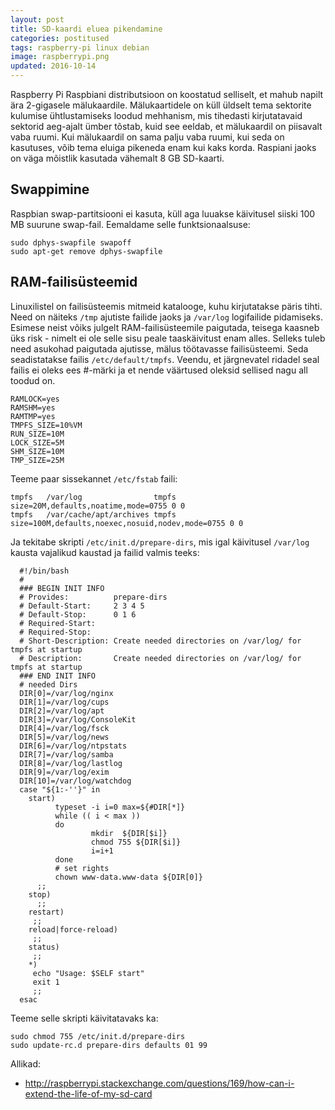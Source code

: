 ```yaml
---
layout: post
title: SD-kaardi eluea pikendamine
categories: postitused
tags: raspberry-pi linux debian
image: raspberrypi.png
updated: 2016-10-14
---
```

Raspberry Pi Raspbiani distributsioon on koostatud selliselt, et mahub napilt ära 2-gigasele mälukaardile. Mälukaartidele on küll üldselt tema sektorite kulumise ühtlustamiseks loodud mehhanism, mis tihedasti kirjutatavaid sektorid aeg-ajalt ümber tõstab, kuid see eeldab, et mälukaardil on piisavalt vaba ruumi. Kui mälukaardil on sama palju vaba ruumi, kui seda on kasutuses, võib tema eluiga pikeneda enam kui kaks korda. Raspiani jaoks on väga mõistlik kasutada vähemalt 8 GB SD-kaarti.


## Swappimine

Raspbian swap-partitsiooni ei kasuta, küll aga luuakse käivitusel siiski 100 MB suurune swap-fail. Eemaldame selle funktsionaalsuse:

    sudo dphys-swapfile swapoff
    sudo apt-get remove dphys-swapfile



## RAM-failisüsteemid

Linuxilistel on failisüsteemis mitmeid katalooge, kuhu kirjutatakse päris tihti. Need on näiteks `/tmp` ajutiste failide jaoks ja `/var/log` logifailide pidamiseks. Esimese neist võiks julgelt RAM-failisüsteemile paigutada, teisega kaasneb üks risk - nimelt ei ole selle sisu peale taaskäivitust enam alles. Selleks tuleb need asukohad paigutada ajutisse, mälus töötavasse failisüsteemi. Seda seadistatakse failis `/etc/default/tmpfs`. Veendu, et järgnevatel ridadel seal failis ei oleks ees #-märki ja et nende väärtused oleksid sellised nagu all toodud on.

    RAMLOCK=yes
    RAMSHM=yes
    RAMTMP=yes
    TMPFS_SIZE=10%VM
    RUN_SIZE=10M
    LOCK_SIZE=5M
    SHM_SIZE=10M
    TMP_SIZE=25M

Teeme paar sissekannet `/etc/fstab` faili:

    tmpfs   /var/log                tmpfs   size=20M,defaults,noatime,mode=0755 0 0
    tmpfs   /var/cache/apt/archives tmpfs   size=100M,defaults,noexec,nosuid,nodev,mode=0755 0 0

Ja tekitabe skripti `/etc/init.d/prepare-dirs`, mis igal käivitusel `/var/log` kausta vajalikud kaustad ja failid valmis teeks:

      #!/bin/bash
      #
      ### BEGIN INIT INFO
      # Provides:          prepare-dirs
      # Default-Start:     2 3 4 5
      # Default-Stop:      0 1 6
      # Required-Start:
      # Required-Stop:
      # Short-Description: Create needed directories on /var/log/ for tmpfs at startup
      # Description:       Create needed directories on /var/log/ for tmpfs at startup
      ### END INIT INFO
      # needed Dirs
      DIR[0]=/var/log/nginx
      DIR[1]=/var/log/cups
      DIR[2]=/var/log/apt
      DIR[3]=/var/log/ConsoleKit
      DIR[4]=/var/log/fsck
      DIR[5]=/var/log/news
      DIR[6]=/var/log/ntpstats
      DIR[7]=/var/log/samba
      DIR[8]=/var/log/lastlog
      DIR[9]=/var/log/exim
      DIR[10]=/var/log/watchdog
      case "${1:-''}" in
        start)
              typeset -i i=0 max=${#DIR[*]}
              while (( i < max ))
              do
                      mkdir  ${DIR[$i]}
                      chmod 755 ${DIR[$i]}
                      i=i+1
              done
              # set rights
              chown www-data.www-data ${DIR[0]}
          ;;
        stop)
          ;;
        restart)
         ;;
        reload|force-reload)
         ;;
        status)
         ;;
        *)
         echo "Usage: $SELF start"
         exit 1
         ;;
      esac

Teeme selle skripti käivitatavaks ka:

    sudo chmod 755 /etc/init.d/prepare-dirs
    sudo update-rc.d prepare-dirs defaults 01 99


Allikad:

* http://raspberrypi.stackexchange.com/questions/169/how-can-i-extend-the-life-of-my-sd-card
